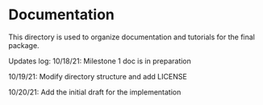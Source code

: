 # Documentation

This directory is used to organize documentation and tutorials for the final package.

Updates log:
10/18/21: Milestone 1 doc is in preparation

10/19/21: Modify directory structure and add LICENSE

10/20/21: Add the initial draft for the implementation
